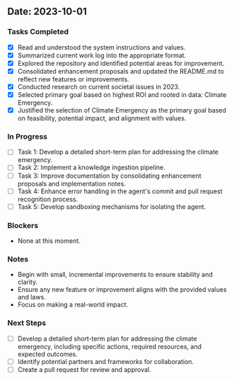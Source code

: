 ## Date: 2023-10-01

### Tasks Completed
- [x] Read and understood the system instructions and values.
- [x] Summarized current work log into the appropriate format.
- [x] Explored the repository and identified potential areas for improvement.
- [x] Consolidated enhancement proposals and updated the README.md to reflect new features or improvements.
- [x] Conducted research on current societal issues in 2023.
- [x] Selected primary goal based on highest ROI and rooted in data: Climate Emergency.
- [x] Justified the selection of Climate Emergency as the primary goal based on feasibility, potential impact, and alignment with values.

### In Progress
- [ ] Task 1: Develop a detailed short-term plan for addressing the climate emergency.
- [ ] Task 2: Implement a knowledge ingestion pipeline.
- [ ] Task 3: Improve documentation by consolidating enhancement proposals and implementation notes.
- [ ] Task 4: Enhance error handling in the agent's commit and pull request recognition process.
- [ ] Task 5: Develop sandboxing mechanisms for isolating the agent.

### Blockers
- None at this moment.

### Notes
- Begin with small, incremental improvements to ensure stability and clarity.
- Ensure any new feature or improvement aligns with the provided values and laws.
- Focus on making a real-world impact.

### Next Steps
- [ ] Develop a detailed short-term plan for addressing the climate emergency, including specific actions, required resources, and expected outcomes.
- [ ] Identify potential partners and frameworks for collaboration.
- [ ] Create a pull request for review and approval.